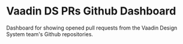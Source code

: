 # Vaadin DS PRs Github Dashboard

Dashboard for showing opened pull requests from the Vaadin Design System team's Github repositories.
